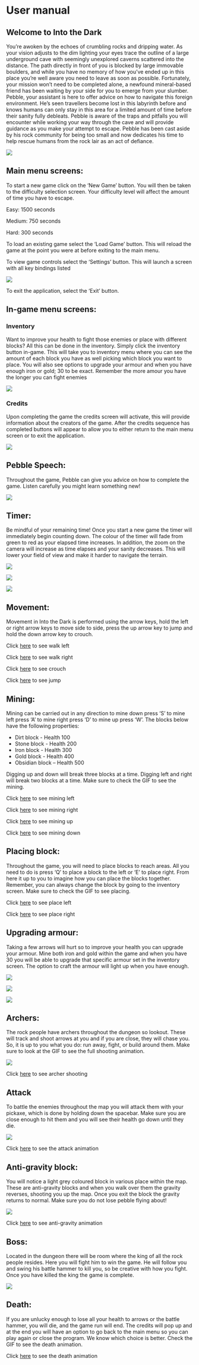 # User manual 



## Welcome to Into the Dark

You’re awoken by the echoes of crumbling rocks and dripping water. As your vision adjusts to the dim lighting your eyes trace the outline of a large underground cave with seemingly unexplored caverns scattered into the distance. The path directly in front of you is blocked by large immovable boulders, and while you have no memory of how you’ve ended up in this place you’re well aware you need to leave as soon as possible. Fortunately, your mission won’t need to be completed alone, a newfound mineral-based friend has been waiting by your side for you to emerge from your slumber. Pebble, your assistant is here to offer advice on how to navigate this foreign environment. He’s seen travellers become lost in this labyrinth before and knows humans can only stay in this area for a limited amount of time before their sanity fully debleats. Pebble is aware of the traps and pitfalls you will encounter while working your way through the cave and will provide guidance as you make your attempt to escape. Pebble has been cast aside by his rock community for being too small and now dedicates his time to help rescue humans from the rock lair as an act of defiance.



![](./images/main-menu.png)

## Main menu screens:

To start a new game click on the ‘New Game’ button. You will then be taken to the difficulty selection screen. Your difficulty level will affect the amount of time you have to escape.

Easy: 1500 seconds

Medium: 750 seconds

Hard: 300 seconds

To load an existing game select the ‘Load Game’ button. This will reload the game at the point you were at before exiting to the main menu.

To view game controls select the ‘Settings’ button. This will launch a screen with all key bindings listed

![](./images/settings.png)

To exit the application, select the ‘Exit’ button.



## In-game menu screens:

### Inventory

Want to improve your health to fight those enemies or place with different blocks? All this can be done in the inventory. Simply click the inventory button in-game. This will take you to inventory menu where you can see the amount of each block you have as well picking which block you want to place. You will also see options to upgrade your armour and when you have enough iron or gold; 30 to be exact. Remember the more amour you have the longer you can fight enemies

![](./images/inventory-screen.png)

### Credits

Upon completing the game the credits screen will activate, this will provide information about the creators of the game. After the credits sequence has completed buttons will appear to allow you to either return to the main menu screen or to exit the application.

![](./images/game-over-screen.png)



## Pebble Speech:

Throughout the game, Pebble can give you advice on how to complete the game. Listen carefully you might learn something new!

![](./images/pebble-speech.png)





## Timer:

Be mindful of your remaining time! Once you start a new game the timer will immediately begin counting down. The colour of the timer will fade from green to red as your elapsed time increases. In addition, the zoom on the camera will increase as time elapses and your sanity decreases. This will lower your field of view and make it harder to navigate the terrain.

![](./images/timer.png)

![](./images/initial-zoom.png)

![](./images/late-zoom.png)



## Movement:

Movement in Into the Dark is performed using the arrow keys, hold the left or right arrow keys to move side to side, press the up arrow key to jump and hold the down arrow key to crouch.

Click [here](https://github.bath.ac.uk/Team-Cyan/Dungeon/blob/user-manual/doc/6-user-manual/gifs/walk_left.gif) to see walk left

Click [here](https://github.bath.ac.uk/Team-Cyan/Dungeon/blob/user-manual/doc/6-user-manual/gifs/walk_right.gif) to see walk right

Click [here](https://github.bath.ac.uk/Team-Cyan/Dungeon/blob/user-manual/doc/6-user-manual/gifs/duck.gif) to see crouch 

Click [here](https://github.bath.ac.uk/Team-Cyan/Dungeon/blob/user-manual/doc/6-user-manual/gifs/jump.gif) to see jump



## Mining:

Mining can be carried out in any direction to mine down press ‘S’ to mine left press ‘A’ to mine right press ‘D’ to mine up press ‘W’. The blocks below have the following properties:

- Dirt block - Health 100
- Stone block - Health 200
- Iron block - Health 300
- Gold block - Health 400
- Obsidian block – Health 500

Digging up and down will break three blocks at a time. Digging left and right will break two blocks at a time. Make sure to check the GIF to see the mining.

Click [here](https://github.bath.ac.uk/Team-Cyan/Dungeon/blob/user-manual/doc/6-user-manual/gifs/mine_left.gif) to see mining left

Click [here](https://github.bath.ac.uk/Team-Cyan/Dungeon/blob/user-manual/doc/6-user-manual/gifs/mine_right.gif) to see mining right

Click [here](https://github.bath.ac.uk/Team-Cyan/Dungeon/blob/user-manual/doc/6-user-manual/gifs/mine_up.gif) to see mining up

Click [here](https://github.bath.ac.uk/Team-Cyan/Dungeon/blob/user-manual/doc/6-user-manual/gifs/mine_down.gif) to see mining down



## Placing block:

Throughout the game, you will need to place blocks to reach areas. All you need to do is press ‘Q’ to place a block to the left or ‘E’ to place right. From here it up to you to imagine how you can place the blocks together. Remember, you can always change the block by going to the inventory screen. Make sure to check the GIF to see placing.

Click [here](https://github.bath.ac.uk/Team-Cyan/Dungeon/blob/user-manual/doc/6-user-manual/gifs/place_left.gif) to see place left

Click [here](https://github.bath.ac.uk/Team-Cyan/Dungeon/blob/user-manual/doc/6-user-manual/gifs/place_right.gif) to see place right



## Upgrading armour:

Taking a few arrows will hurt so to improve your health you can upgrade your armour. Mine both iron and gold within the game and when you have 30 you will be able to upgrade that specific armour set in the inventory screen. The option to craft the armour will light up when you have enough.

![](./images/no-armour.png)



![](./images/iron-armour.png)

![](./images/gold-armour.png)





## Archers:

The rock people have archers throughout the dungeon so lookout. These will track and shoot arrows at you and if you are close, they will chase you. So, it is up to you what you do: run away, fight, or build around them. Make sure to look at the GIF to see the full shooting animation.

**![](./gifs/enemy_shoot.gif)**

Click [here](https://github.bath.ac.uk/Team-Cyan/Dungeon/blob/user-manual/doc/6-user-manual/gifs/enemy_shoot.gif) to see archer shooting





## Attack

To battle the enemies throughout the map you will attack them with your pickaxe, which is done by holding down the spacebar. Make sure you are close enough to hit them and you will see their health go down until they die. 

![](./gifs/attack_enemy.gif)

Click [here](https://github.bath.ac.uk/Team-Cyan/Dungeon/blob/user-manual/doc/6-user-manual/gifs/attack_enemy.gif) to see the attack animation

## Anti-gravity block:

You will notice a light grey coloured block in various place within the map. These are anti-gravity blocks and when you walk over them the gravity reverses, shooting you up the map. Once you exit the block the gravity returns to normal. Make sure you do not lose pebble flying about!

![](./gifs/anti_grav.gif)

Click [here](https://github.bath.ac.uk/Team-Cyan/Dungeon/blob/user-manual/doc/6-user-manual/gifs/anti_grav.gif) to see anti-gravity animation

## Boss:

Located in the dungeon there will be room where the king of all the rock people resides. Here you will fight him to win the game. He will follow you and swing his battle hammer to kill you, so be creative with how you fight. Once you have killed the king the game is complete.

![](./images/boss.png)

## Death:

If you are unlucky enough to lose all your health to arrows or the battle hammer, you will die, and the game run will end. The credits will pop up and at the end you will have an option to go back to the main menu so you can play again or close the program. We know which choice is better. Check the GIF to see the death animation.

Click [here](https://github.bath.ac.uk/Team-Cyan/Dungeon/blob/user-manual/doc/6-user-manual/gifs/death.gif) to see the death animation 
